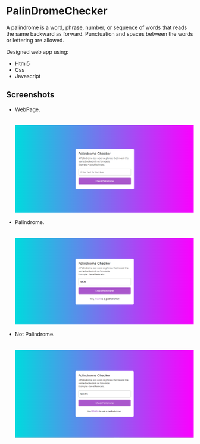 # PalinDromeChecker
A palindrome is a word, phrase, number, or sequence of words that reads the same backward as forward. Punctuation and spaces between the words or lettering are allowed.


Designed web app using:

- Html5
- Css
- Javascript


## Screenshots
  - WebPage.<br><br><br>
    ![index](https://github.com/HimanshuMaurya1012/PalinDromeChecker/blob/main/img/ss1.PNG)
    <br>
    
  - Palindrome.<br><br><br>
    ![index](https://github.com/HimanshuMaurya1012/PalinDromeChecker/blob/main/img/ss2.PNG)
    <br>
    
    
   - Not Palindrome.<br><br><br>
    ![index](https://github.com/HimanshuMaurya1012/PalinDromeChecker/blob/main/img/ss3.PNG)
    <br>
